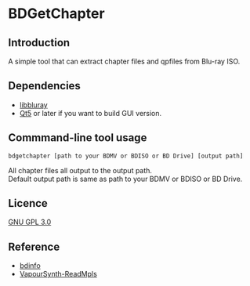 # BDGetChapter

## Introduction

A simple tool that can extract chapter files and qpfiles from Blu-ray ISO.

## Dependencies

- [libbluray](http://www.videolan.org/developers/libbluray.html)
- [Qt5](https://www.qt.io) or later if you want to build GUI version.

## Commmand-line tool usage

```shell
bdgetchapter [path to your BDMV or BDISO or BD Drive] [output path]
```

All chapter files all output to the output path.  
Default output path is same as path to your BDMV or BDISO or BD Drive.

## Licence

[GNU GPL 3.0](http://www.gnu.org/licenses/gpl-3.0.en.html)

## Reference

- [bdinfo](https://github.com/schnusch/bdinfo)
- [VapourSynth-ReadMpls](https://github.com/HomeOfVapourSynthEvolution/VapourSynth-ReadMpls)
